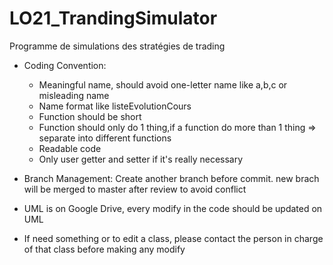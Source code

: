 # LO21_TrandingSimulator
Programme de simulations des stratégies de trading
- Coding Convention: 
  + Meaningful name, should avoid one-letter name like a,b,c or misleading name
  + Name format like listeEvolutionCours
  + Function should be short
  + Function should only do 1 thing,if a function do more than 1 thing => separate into different functions
  + Readable code
  + Only user getter and setter if it's really necessary
  
- Branch Management: Create another branch before commit. new brach will be merged to master after review to avoid conflict

- UML is on Google Drive, every modify in the code should be updated on UML

- If need something or to edit a class, please contact the person in charge of that class before making any modify

